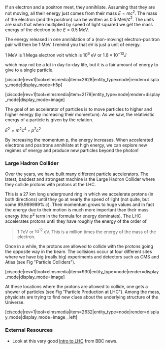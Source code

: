 If an electron and a positron meet, they annihilate. Assuming that they are not moving, all their energy just comes from their mass $E=mc^2$. The mass of the electron (and the positron) can be written as 0.5 MeV/$c^2$. The units are such that when multiplied by speed of light squared we get the mass energy of the electron to be $E=0.5$ MeV. 

The energy released in one annihilation of a (non-moving) electron-positron pair will then be 1 MeV. I remind you that eV is just a unit of energy.

1 MeV is 1 Mega electron volt which is $10^6$ eV or $1.6 \times 10^{-13} J$

which may not be a lot in day-to-day life, but it is a fair amount of energy to give to a single particle.

[ciscode|rev=1|tool=elmsmedia|item=2628|entity_type=node|render=display_mode|display_mode=h5p]
  
[ciscode|rev=1|tool=elmsmedia|item=2179|entity_type=node|render=display_mode|display_mode=image]
 
The goal of an accelerator of particles is to move particles to higher and higher energy (by increasing their momentum). As we saw, the relativistic energy of a particle is given by the relation.

$E^2 = m^2c^4 + p^2c^2$

By increasing the momentum p, the energy increases. When accelerated electrons and positrons annihilate at high energy, we can explore new regimes of energy and produce new particles beyond the photon!

### Large Hadron Collider 

Over the years, we have built many different particle accelerators. The latest, baddest and strongest machine is the Large Hadron Collider where they collide protons with protons at the LHC.

This is a 27 km long underground ring in which we accelerate protons (in both directions) until they go at nearly the speed of light (not quite, but some 99.999999% _c_). Their momentum grows to huge values and in fact the energy due to their motion is much more important than their mass energy (the $p^2$ term in the formula for energy dominates). The LHC accelerates protons until they have roughly the energy of the order of

> 1 TeV or $10^{12}$ eV. This is a million times the energy of the mass of the electron.

Once in a while, the protons are allowed to collide with the protons going the opposite way in the beam. The collisions occur at four different sites where we have big (really big) experiments and detectors such as CMS and Atlas (see Fig "Particle Colliders").

[ciscode|rev=1|tool=elmsmedia|item=930|entity_type=node|render=display_mode|display_mode=image]

At these locations where the protons are allowed to collide, one gets a shower of particles (see Fig "Particle Production at LHC"). Among the mess, physicists are trying to find new clues about the underlying structure of the Universe.

[ciscode|rev=1|tool=elmsmedia|item=2632|entity_type=node|render=display_mode|display_mode=image__left]

### External Resources 

- Look at this very good <a href="http://news.bbc.co.uk/2/hi/7543089.stm" target="_blank">Intro to LHC</a> from BBC news.